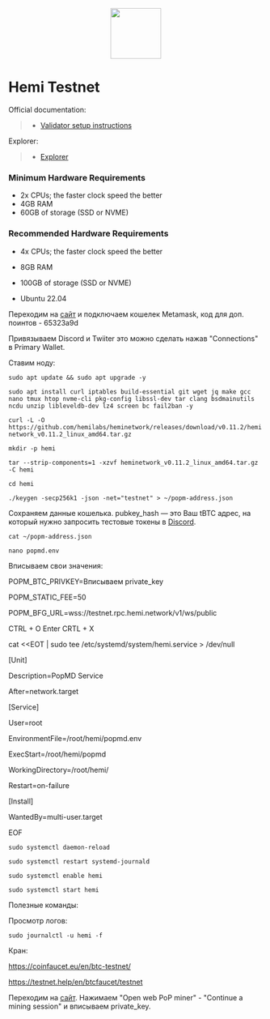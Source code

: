 <p align="center">
  <img height="100" height="auto" src="https://github.com/user-attachments/assets/1c6038d3-8db6-4e45-ac1a-e1b509e4ad52">
</p>

# Hemi Testnet

Official documentation:
>- [Validator setup instructions](https://docs.hemi.xyz/how-to-tutorials/using-hemi/pop-mining/setup-part-1)

Explorer:
>- [Explorer](https://testnet.explorer.hemi.xyz/)

### Minimum Hardware Requirements
 - 2x CPUs; the faster clock speed the better
 - 4GB RAM
 - 60GB of storage (SSD or NVME)

### Recommended Hardware Requirements 
 - 4x CPUs; the faster clock speed the better
 - 8GB RAM
 - 100GB of storage (SSD or NVME)

 - Ubuntu 22.04

Переходим на [сайт](https://points.absinthe.network/hemi/d/connections) и подключаем кошелек Metamask, код для доп. поинтов - 65323a9d

Привязываем Discord и Twiiter это можно сделать нажав "Connections" в Primary Wallet.

Ставим ноду:

``sudo apt update && sudo apt upgrade -y``

``sudo apt install curl iptables build-essential git wget jq make gcc nano tmux htop nvme-cli pkg-config libssl-dev tar clang bsdmainutils ncdu unzip libleveldb-dev lz4 screen bc fail2ban -y``

``curl -L -O https://github.com/hemilabs/heminetwork/releases/download/v0.11.2/heminetwork_v0.11.2_linux_amd64.tar.gz``

``mkdir -p hemi``

``tar --strip-components=1 -xzvf heminetwork_v0.11.2_linux_amd64.tar.gz -C hemi``

``cd hemi``

``./keygen -secp256k1 -json -net="testnet" > ~/popm-address.json``

Сохраняем данные кошелька. pubkey_hash — это Ваш tBTC адрес, на который нужно запросить тестовые токены в [Discord](https://discord.gg/hemixyz).

``cat ~/popm-address.json``

``nano popmd.env``

Вписываем свои значения:

POPM_BTC_PRIVKEY=Вписываем private_key

POPM_STATIC_FEE=50

POPM_BFG_URL=wss://testnet.rpc.hemi.network/v1/ws/public

CTRL + O Enter CRTL + X

cat <<EOT | sudo tee /etc/systemd/system/hemi.service > /dev/null

[Unit]

Description=PopMD Service

After=network.target

[Service]

User=root

EnvironmentFile=/root/hemi/popmd.env

ExecStart=/root/hemi/popmd

WorkingDirectory=/root/hemi/

Restart=on-failure

[Install]

WantedBy=multi-user.target

EOF

``sudo systemctl daemon-reload``

``sudo systemctl restart systemd-journald``

``sudo systemctl enable hemi``

``sudo systemctl start hemi``

Полезные команды:

Просмотр логов:

``sudo journalctl -u hemi -f``


Кран:

https://coinfaucet.eu/en/btc-testnet/

https://testnet.help/en/btcfaucet/testnet

Переходим на [сайт](https://pop-miner.hemi.xyz/). Нажимаем "Open web PoP miner" - "Continue a mining session" и вписываем private_key.
